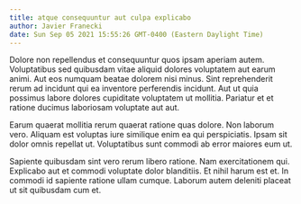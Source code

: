 ```yaml
---
title: atque consequuntur aut culpa explicabo
author: Javier Franecki
date: Sun Sep 05 2021 15:55:26 GMT-0400 (Eastern Daylight Time)
---
```

Dolore non repellendus et consequuntur quos ipsam aperiam autem. Voluptatibus sed quibusdam vitae aliquid dolores voluptatem aut earum animi. Aut eos numquam beatae dolorem nisi minus. Sint reprehenderit rerum ad incidunt qui ea inventore perferendis incidunt. Aut ut quia possimus labore dolores cupiditate voluptatem ut mollitia. Pariatur et et ratione ducimus laboriosam voluptate aut aut.

 Earum quaerat mollitia rerum quaerat ratione quas dolore. Non laborum vero. Aliquam est voluptas iure similique enim ea qui perspiciatis. Ipsam sit dolor omnis repellat ut. Voluptatibus sunt commodi ab error maiores eum ut.

 Sapiente quibusdam sint vero rerum libero ratione. Nam exercitationem qui. Explicabo aut et commodi voluptate dolor blanditiis. Et nihil harum est et. In commodi id sapiente ratione ullam cumque. Laborum autem deleniti placeat ut sit quibusdam cum et.